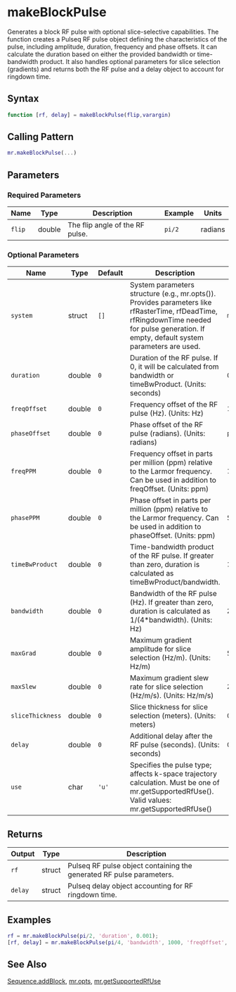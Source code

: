 # makeBlockPulse

Generates a block RF pulse with optional slice-selective capabilities.  The function creates a Pulseq RF pulse object defining the characteristics of the pulse, including amplitude, duration, frequency and phase offsets. It can calculate the duration based on either the provided bandwidth or time-bandwidth product.  It also handles optional parameters for slice selection (gradients) and returns both the RF pulse and a delay object to account for ringdown time.

## Syntax

```matlab
function [rf, delay] = makeBlockPulse(flip,varargin)
```

## Calling Pattern

```matlab
mr.makeBlockPulse(...)
```

## Parameters

### Required Parameters

| Name | Type | Description | Example | Units |
|------|------|-------------|---------|-------|
| `flip` | double | The flip angle of the RF pulse. | `pi/2` | radians |

### Optional Parameters

| Name | Type | Default | Description | Example |
|------|------|---------|-------------|---------|
| `system` | struct | `[]` | System parameters structure (e.g., mr.opts()).  Provides parameters like rfRasterTime, rfDeadTime, rfRingdownTime needed for pulse generation. If empty, default system parameters are used. | `mr.opts()` |
| `duration` | double | `0` | Duration of the RF pulse. If 0, it will be calculated from bandwidth or timeBwProduct. (Units: seconds) | `0.004` |
| `freqOffset` | double | `0` | Frequency offset of the RF pulse (Hz). (Units: Hz) | `100` |
| `phaseOffset` | double | `0` | Phase offset of the RF pulse (radians). (Units: radians) | `pi/4` |
| `freqPPM` | double | `0` | Frequency offset in parts per million (ppm) relative to the Larmor frequency. Can be used in addition to freqOffset. (Units: ppm) | `10` |
| `phasePPM` | double | `0` | Phase offset in parts per million (ppm) relative to the Larmor frequency. Can be used in addition to phaseOffset. (Units: ppm) | `5` |
| `timeBwProduct` | double | `0` | Time-bandwidth product of the RF pulse.  If greater than zero, duration is calculated as timeBwProduct/bandwidth.  | `1` |
| `bandwidth` | double | `0` | Bandwidth of the RF pulse (Hz). If greater than zero, duration is calculated as 1/(4*bandwidth). (Units: Hz) | `2500` |
| `maxGrad` | double | `0` | Maximum gradient amplitude for slice selection (Hz/m). (Units: Hz/m) | `50e6` |
| `maxSlew` | double | `0` | Maximum gradient slew rate for slice selection (Hz/m/s). (Units: Hz/m/s) | `200e6` |
| `sliceThickness` | double | `0` | Slice thickness for slice selection (meters). (Units: meters) | `0.005` |
| `delay` | double | `0` | Additional delay after the RF pulse (seconds). (Units: seconds) | `0.001` |
| `use` | char | `'u'` | Specifies the pulse type; affects k-space trajectory calculation.  Must be one of mr.getSupportedRfUse(). Valid values: mr.getSupportedRfUse() | `'excitation'` |

## Returns

| Output | Type | Description |
|--------|------|-------------|
| `rf` | struct | Pulseq RF pulse object containing the generated RF pulse parameters. |
| `delay` | struct | Pulseq delay object accounting for RF ringdown time. |

## Examples

```matlab
rf = mr.makeBlockPulse(pi/2, 'duration', 0.001);
[rf, delay] = mr.makeBlockPulse(pi/4, 'bandwidth', 1000, 'freqOffset', 100, 'system', mr.opts());
```

## See Also

[Sequence.addBlock](addBlock.md), [mr.opts](opts.md), [mr.getSupportedRfUse](getSupportedRfUse.md)
